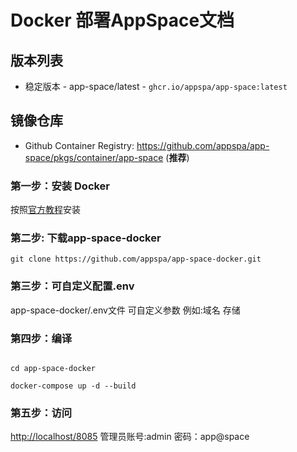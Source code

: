 # Docker 部署AppSpace文档


## 版本列表

- 稳定版本 - app-space/latest - `ghcr.io/appspa/app-space:latest`

## 镜像仓库

- Github Container Registry: https://github.com/appspa/app-space/pkgs/container/app-space (**推荐**)

### 第一步：安装 Docker

按照[官方教程](https://get.docker.com/)安装

[//]: # (### 安装 Docker-Compose)

[//]: # ()
[//]: # (按照[官方教程]&#40;https://docs.docker.com/compose/install/&#41;安装)

### 第二步: 下载app-space-docker
```angular2html
git clone https://github.com/appspa/app-space-docker.git
```
### 第三步：可自定义配置.env
app-space-docker/.env文件 可自定义参数 例如:域名 存储

### 第四步：编译
```angular2html

cd app-space-docker

docker-compose up -d --build
```
### 第五步：访问

[//]: # ([http://localhost/]&#40;http://localhost/&#41;)

[//]: # (或)
[http://localhost/8085](http://localhost/8085)
管理员账号:admin 密码：app@space



